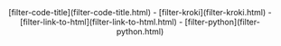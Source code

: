 <center>
[filter-code-title](filter-code-title.html) -
[filter-kroki](filter-kroki.html) -
[filter-link-to-html](filter-link-to-html.html) -
[filter-python](filter-python.html)
</center>
